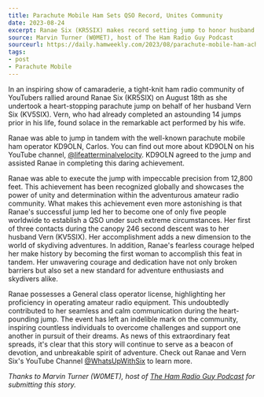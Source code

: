 ```yaml
---
title: Parachute Mobile Ham Sets QSO Record, Unites Community
date: 2023-08-24
excerpt: Ranae Six (KR5SIX) makes record setting jump to honor husband.
source: Marvin Turner (W0MET), host of The Ham Radio Guy Podcast
sourceurl: https://daily.hamweekly.com/2023/08/parachute-mobile-ham-achieves-qso-record/
tags:
- post
- Parachute Mobile
---
```

In an inspiring show of camaraderie, a tight-knit ham radio community of YouTubers rallied
around Ranae Six (KR5SIX) on August 18th as she undertook a heart-stopping parachute
jump on behalf of her husband Vern Six (KV5SIX). Vern, who had already completed an
astounding 14 jumps prior in his life, found solace in the remarkable act performed by his wife.

Ranae was able to jump in tandem with the well-known parachute mobile ham operator KD9OLN, Carlos. You can find out more about KD9OLN on his YouTube channel, [@lifeatterminalvelocity](https://www.youtube.com/@LifeAtTerminalVelocity). KD9OLN agreed to the jump and assisted Ranae in completing this daring achievement.

Ranae was able to execute the jump with impeccable precision from 12,800 feet. This achievement has been recognized globally and showcases the power of unity and determination within the adventurous amateur radio community. What makes this achievement even more astonishing is that Ranae's successful jump led her to become one of only five people worldwide to establish a QSO under such extreme circumstances. Her first of three contacts during the canopy 246 second descent was
to her husband Vern (KV5SIX). Her accomplishment adds a new dimension to the world of
skydiving adventures. In addition, Ranae's fearless courage helped her make history by becoming the first woman to accomplish this feat in tandem. Her unwavering courage and dedication have not only broken barriers but also set a new standard for adventure enthusiasts and skydivers alike.

Ranae possesses a General class operator license, highlighting her proficiency in operating amateur radio equipment. This undoubtedly contributed to her seamless and calm communication during the heart-pounding jump. The event has left an indelible mark on the community, inspiring countless individuals to overcome challenges and support one another in pursuit of their dreams. As news of this extraordinary feat spreads, it's clear that this story will continue to serve as a beacon of
devotion, and unbreakable spirit of adventure. Check out Ranae and Vern Six's YouTube Channel [@WhatsUpWithSix](https://www.youtube.com/@WhatsUpWithSix) to learn more.

*Thanks to Marvin Turner (W0MET), host of [The Ham Radio Guy Podcast](https://thehamradioguy.com/) for submitting this story.*